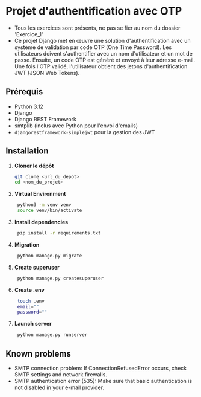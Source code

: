 # Projet d'authentification avec OTP

- Tous les exercices sont présents, ne pas se fier au nom du dossier 'Exercice_1'
- Ce projet Django met en œuvre une solution d'authentification avec un système de validation par code OTP (One Time Password). Les utilisateurs doivent s'authentifier avec un nom d'utilisateur et un mot de passe. Ensuite, un code OTP est généré et envoyé à leur adresse e-mail. Une fois l'OTP validé, l'utilisateur obtient des jetons d'authentification JWT (JSON Web Tokens).

## Prérequis

- Python 3.12
- Django
- Django REST Framework
- smtplib (inclus avec Python pour l'envoi d'emails)
- `djangorestframework-simplejwt` pour la gestion des JWT

## Installation

1. **Cloner le dépôt**

   ```bash
   git clone <url_du_depot>
   cd <nom_du_projet>
   ```
  
2. **Virtual Environment**

   ```bash
    python3 -m venv venv
    source venv/bin/activate
   ```
3. **Install dependencies**

   ```bash
    pip install -r requirements.txt
   ```   
   
4. **Migration**

   ```bash
    python manage.py migrate
   ```      

5. **Create superuser**

   ```bash
    python manage.py createsuperuser
   ```        

6. **Create .env**

   ```bash
    touch .env
    email=""
    password=""
   ```  
   
7. **Launch server**

   ```bash
    python manage.py runserver
   ```       
   
## Known problems 
   
- SMTP connection problem: If ConnectionRefusedError occurs, check SMTP settings and network firewalls.
- SMTP authentication error (535): Make sure that basic authentication is not disabled in your e-mail provider.
   